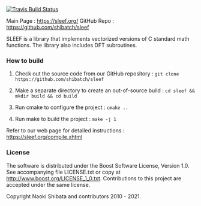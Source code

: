 [![Travis Build Status](https://travis-ci.org/shibatch/sleef.svg?branch=master)](https://travis-ci.org/shibatch/sleef)

Main Page   : https://sleef.org/
GitHub Repo : https://github.com/shibatch/sleef

SLEEF is a library that implements vectorized versions of C standard math functions. The library also includes DFT subroutines.

### How to build

1. Check out the source code from our GitHub repository : 
`git clone https://github.com/shibatch/sleef`

2. Make a separate directory to create an out-of-source build : 
`cd sleef && mkdir build && cd build`

3. Run cmake to configure the project : 
`cmake ..`

4. Run make to build the project : 
`make -j 1`

Refer to our web page for detailed instructions : https://sleef.org/compile.xhtml


### License

The software is distributed under the Boost Software License, Version
1.0.  See accompanying file LICENSE.txt or copy at
http://www.boost.org/LICENSE_1_0.txt.
Contributions to this project are accepted under the same license.

Copyright Naoki Shibata and contributors 2010 - 2021.
